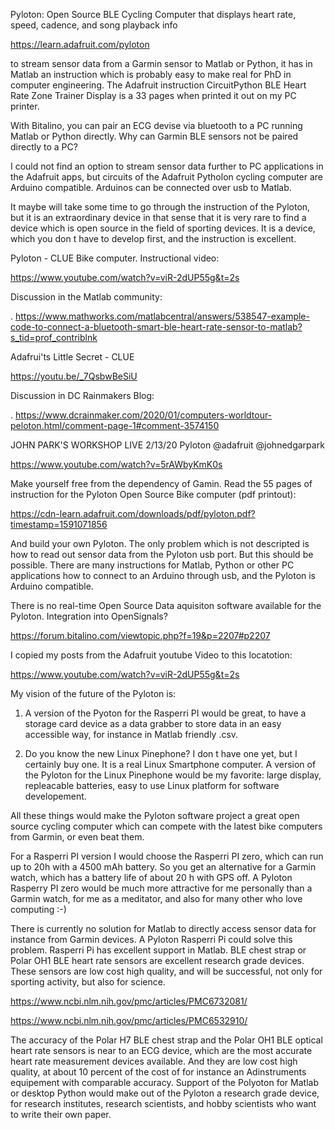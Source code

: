 Pyloton: Open Source BLE Cycling Computer that displays heart rate, speed, cadence, and song playback info

https://learn.adafruit.com/pyloton

to stream sensor data from a Garmin sensor to Matlab or Python, it has in Matlab an instruction which is probably easy to make real for PhD in computer engineering. The Adafruit instruction CircuitPython BLE Heart Rate Zone Trainer Display is a 33 pages when printed it out on my PC printer.

With Bitalino, you can pair an ECG devise via bluetooth to a PC running Matlab or Python directly. Why can Garmin BLE sensors not be paired directly to a PC?

I could not find an option to stream sensor data further to PC applications in the Adafruit apps, but circuits of the Adafruit Pytholon cycling computer are Arduino compatible. Arduinos can be connected over usb to Matlab. 

It maybe will take some time to go through the instruction of the Pyloton, but it is an extraordinary device in that sense that it is very rare to find a device which is open source in the field of sporting devices. It is a device, which you don t have to develop first, and the instruction is excellent.

Pyloton - CLUE Bike computer. Instructional video:

https://www.youtube.com/watch?v=viR-2dUP55g&t=2s

Discussion in the Matlab community:

.
https://www.mathworks.com/matlabcentral/answers/538547-example-code-to-connect-a-bluetooth-smart-ble-heart-rate-sensor-to-matlab?s_tid=prof_contriblnk

Adafrui'ts Little Secret - CLUE

https://youtu.be/_7QsbwBeSiU


Discussion in DC Rainmakers Blog:

.
https://www.dcrainmaker.com/2020/01/computers-worldtour-peloton.html/comment-page-1#comment-3574150

JOHN PARK'S WORKSHOP LIVE 2/13/20 Pyloton @adafruit @johnedgarpark 

https://www.youtube.com/watch?v=5rAWbyKmK0s

Make yourself free from the dependency of Gamin. Read the 55 pages of instruction for the Pyloton Open Source Bike computer (pdf printout):

https://cdn-learn.adafruit.com/downloads/pdf/pyloton.pdf?timestamp=1591071856

And build your own Pyloton. The only problem which is not descripted is how to read out sensor data from the Pyloton usb port. But this should be possible. There are many instructions for Matlab, Python or other PC applications how to connect to an Arduino through usb, and the Pyloton is Arduino compatible.

There is no real-time Open Source Data aquisiton software available for the Pyloton. Integration into OpenSignals?

https://forum.bitalino.com/viewtopic.php?f=19&p=2207#p2207


I copied my posts from the Adafruit youtube Video to this locatotion:

https://www.youtube.com/watch?v=viR-2dUP55g&t=2s

My vision of the future of the Pyloton is:

1. A version of the Pyoton for the Rasperri PI would be great, to have a storage card device as a data grabber to store data in an easy accessible way, for instance in Matlab friendly .csv. 

2. Do you know the new Linux Pinephone? I don t have one yet, but I certainly buy one. It is a real Linux Smartphone computer. A version of the Pyloton for the Linux Pinephone would be my favorite: large display, repleacable batteries, easy to use Linux platform for software developement. 

All these things would make the Pyloton software project a great open source cycling computer which can compete with the latest bike computers from Garmin, or even beat them.

For a Rasperri PI version I would choose the Rasperri PI zero, which can run up to 20h with a 4500 mAh battery. So you get an alternative for a Garmin watch, which has a battery life of about 20 h with GPS off. A Pyloton Rasperry PI zero would be much more attractive for me personally than  a Garmin watch, for me as a meditator, and also for many other who love computing :-)

There is currently no solution for Matlab to directly access sensor data for instance from Garmin devices. A Pyloton Rasperri Pi could solve this problem. Rasperri Pi has excellent support in Matlab. BLE chest strap or Polar OH1 BLE heart rate  sensors are excellent research grade devices. These sensors are low cost high quality, and will be successful, not only for sporting activity, but also for science.
 
https://www.ncbi.nlm.nih.gov/pmc/articles/PMC6732081/

https://www.ncbi.nlm.nih.gov/pmc/articles/PMC6532910/

The accuracy of the Polar H7 BLE chest strap and the Polar OH1 BLE optical heart rate sensors is near to an ECG device,  which are the most accurate heart rate measurement devices available. And they are low cost high quality, at about 10 percent of the cost of for instance an Adinstruments equipement with comparable accuracy. Support of the Polyoton for Matlab or desktop Python would make out of the Pyloton a research grade device, for research institutes, research scientists, and hobby scientists who want to write their own paper.

